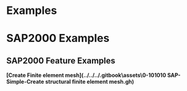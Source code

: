 # Examples

# SAP2000 Examples

## SAP2000 Feature Examples



**[Create Finite element mesh](../../../.gitbook\assets\0-101010 SAP-Simple-Create structural finite element mesh.gh)**


